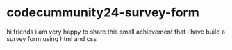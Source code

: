 # codecummunity24-survey-form
hi friends i am very happy to share this small achievement that i have build a survey form using html and css
